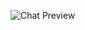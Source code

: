 ![Chat Preview]([https://ibb.co/Hx9YBJM](https://i.ibb.co/WPRFGTd/Capture.png)https://i.ibb.co/WPRFGTd/Capture.png "Active Chat")

